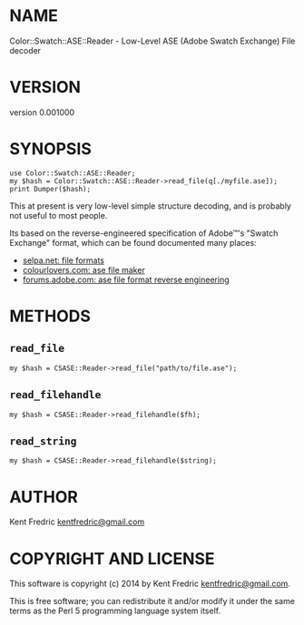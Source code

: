 # NAME

Color::Swatch::ASE::Reader - Low-Level ASE (Adobe Swatch Exchange) File decoder

# VERSION

version 0.001000

# SYNOPSIS

    use Color::Swatch::ASE::Reader;
    my $hash = Color::Swatch::ASE::Reader->read_file(q[./myfile.ase]);
    print Dumper($hash);

This at present is very low-level simple structure decoding, and is probably not useful to most people.

Its based on the reverse-engineered specification of Adobe™'s "Swatch Exchange" format, which can be found documented many places:

- [selpa.net: file formats](http://www.selapa.net/swatches/colors/fileformats.php)
- [colourlovers.com: ase file maker](http://www.colourlovers.com/ase.phps)
- [forums.adobe.com: ase file format reverse engineering](https://forums.adobe.com/thread/322021?start=0&tstart=0)

# METHODS

## `read_file`

    my $hash = CSASE::Reader->read_file("path/to/file.ase");

## `read_filehandle`

    my $hash = CSASE::Reader->read_filehandle($fh);

## `read_string`

    my $hash = CSASE::Reader->read_filehandle($string);

# AUTHOR

Kent Fredric <kentfredric@gmail.com>

# COPYRIGHT AND LICENSE

This software is copyright (c) 2014 by Kent Fredric <kentfredric@gmail.com>.

This is free software; you can redistribute it and/or modify it under
the same terms as the Perl 5 programming language system itself.
